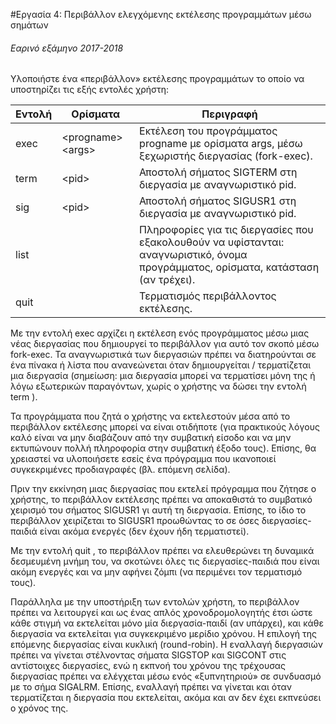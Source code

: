 #Εργασία 4: Περιβάλλον ελεγχόμενης εκτέλεσης προγραμμάτων μέσω σημάτων

###### Εαρινό εξάμηνο 2017-2018

Υλοποιήστε ένα «περιβάλλον» εκτέλεσης προγραμμάτων το οποίο να υποστηρίζει τις εξής εντολές χρήστη:

|Εντολή|Ορίσματα|Περιγραφή|
|------|--------|---------|
exec | \<progname> <args\> | Εκτέλεση του προγράμματος progname με ορίσματα args, μέσω ξεχωριστής διεργασίας (fork-exec).
term|\<pid\>|Αποστολή σήματος SIGTERM στη διεργασία με αναγνωριστικό pid.
sig|\<pid\>|Αποστολή σήματος SIGUSR1 στη διεργασία με αναγνωριστικό pid.
list||Πληροφορίες για τις διεργασίες που εξακολουθούν να υφίστανται: αναγνωριστικό, όνομα προγράμματος, ορίσματα, κατάσταση (αν τρέχει).
quit||Τερματισμός περιβάλλοντος εκτέλεσης.

Με την εντολή exec αρχίζει η εκτέλεση ενός προγράμματος μέσω μιας νέας διεργασίας που δημιουργεί το
περιβάλλον για αυτό τον σκοπό μέσω fork-exec. Τα αναγνωριστικά των διεργασιών πρέπει να διατηρούνται σε ένα
πίνακα ή λίστα που ανανεώνεται όταν δημιουργείται / τερματίζεται μια διεργασία (σημείωση: μια διεργασία μπορεί να
τερματίσει μόνη της ή λόγω εξωτερικών παραγόντων, χωρίς ο χρήστης να δώσει την εντολή term ).

Τα προγράμματα που ζητά ο χρήστης να εκτελεστούν μέσα από το περιβάλλον εκτέλεσης μπορεί να είναι οτιδήποτε
(για πρακτικούς λόγους καλό είναι να μην διαβάζουν από την συμβατική είσοδο και να μην εκτυπώνουν πολλή
πληροφορία στην συμβατική έξοδο τους). Επίσης, θα χρειαστεί να υλοποιήσετε εσείς ένα πρόγραμμα που ικανοποιεί
συγκεκριμένες προδιαγραφές (βλ. επόμενη σελίδα).

Πριν την εκκίνηση μιας διεργασίας που εκτελεί πρόγραμμα που ζήτησε ο χρήστης, το περιβάλλον εκτέλεσης πρέπει να
αποκαθιστά το συμβατικό χειρισμό του σήματος SIGUSR1 γι αυτή τη διεργασία. Επίσης, το ίδιο το περιβάλλον
χειρίζεται το SIGUSR1 προωθώντας το σε όσες διεργασίες-παιδιά είναι ακόμα ενεργές (δεν έχουν ήδη τερματιστεί).

Με την εντολή quit , το περιβάλλον πρέπει να ελευθερώνει τη δυναμικά δεσμευμένη μνήμη του, να σκοτώνει όλες τις
διεργασίες-παιδιά που είναι ακόμη ενεργές και να μην αφήνει ζόμπι (να περιμένει τον τερματισμό τους).

Παράλληλα με την υποστήριξη των εντολών χρήστη, το περιβάλλον πρέπει να λειτουργεί και ως ένας απλός
χρονοδρομολογητής έτσι ώστε κάθε στιγμή να εκτελείται μόνο μία διεργασία-παιδί (αν υπάρχει), και κάθε διεργασία
να εκτελείται για συγκεκριμένο μερίδιο χρόνου. Η επιλογή της επόμενης διεργασίας είναι κυκλική (round-robin). Η
εναλλαγή διεργασιών πρέπει να γίνεται στέλνοντας σήματα SIGSTOP και SIGCONT στις αντίστοιχες διεργασίες, ενώ
η εκπνοή του χρόνου της τρέχουσας διεργασίας πρέπει να ελέγχεται μέσω ενός «ξυπνητηριού» σε συνδυασμό με το
σήμα SIGALRM. Επίσης, εναλλαγή πρέπει να γίνεται και όταν τερματίζεται η διεργασία που εκτελείται, ακόμα και αν
δεν έχει εκπνεύσει ο χρόνος της.
